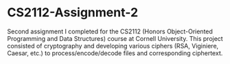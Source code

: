 # CS2112-Assignment-2

Second assignment I completed for the CS2112 (Honors Object-Oriented Programming and Data Structures) course at Cornell University.
This project consisted of cryptography and developing various ciphers (RSA, Viginiere, Caesar, etc.) to process/encode/decode files and
corresponding ciphertext.
